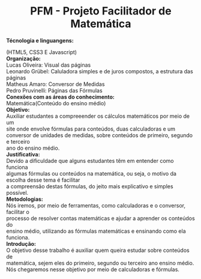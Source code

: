 
<h1 align="center">
    PFM - Projeto Facilitador de Matemática
</h1>


<b>
    Técnologia e linguangens:
</b>

 (HTML5, CSS3 E Javascript) 
<br>
<b>
    Organização:
</b> 
<br>
Lucas Oliveira: Visual das páginas
<br>
Leonardo Grübel: Caluladora simples e de juros compostos, a estrutura das páginas
<br>
Matheus Amaro: Conversor de Medidas
<br>
Pedro Pruvinelli: Páginas das Fórmulas
<br>
<b>
Conexões com as áreas do conhecimento:
</b>
<br>
Matemática(Conteúdo do ensino médio)
<br>
<b>
Objetivo:
</b>
<br>
Auxiliar estudantes a compreeender os cálculos matemáticos por meio de um
<br>
site onde envolve fórmulas para conteúdos, duas calculadoras e um 
<br>
conversor de unidades de medidas, sobre conteúdos de primeiro, segundo e terceiro
<br>
ano do ensino médio. 
<br>
<b>
Justificativa:
</b>
<br>
Devido a dificuldade que alguns estudantes têm em entender como funciona
<br>
algumas fórmulas ou conteúdos na matemática, ou seja, o motivo da escolha desse tema é facilitar
<br>
a compreensão destas fórmulas, do jeito mais explicativo e simples possível.
<br>
<b>
Metodologias:
</b>
<br>
Nós iremos, por meio de ferramentas, como calculadoras e o conversor, facilitar o 
<br>
processo de resolver contas matemáticas e ajudar a aprender os conteúdos do
<br>
ensino médio, utilizando as fórmulas matemáticas e ensinando como ela funciona.
<br>
<b>
Introdução:
</b>
<br>
O objetivo desse trabalho é auxiliar quem queira estudar sobre conteúdos de 
<br>
matemática, sejem eles do primeiro, segundo ou terceiro ano ensino médio.
<br>
Nós chegaremos nesse objetivo por meio de calculadoras e fórmulas. 